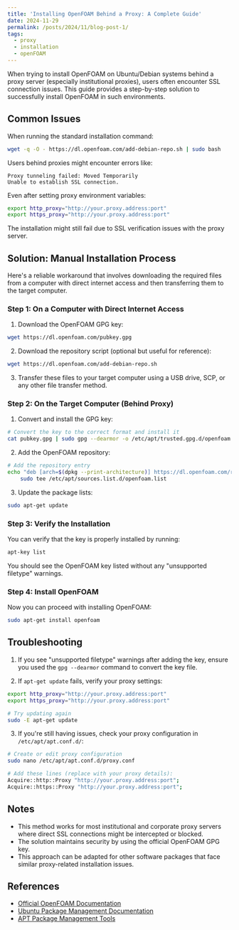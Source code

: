 ```yaml
---
title: 'Installing OpenFOAM Behind a Proxy: A Complete Guide'
date: 2024-11-29
permalink: /posts/2024/11/blog-post-1/
tags:
  - proxy
  - installation
  - openFOAM
---
```

When trying to install OpenFOAM on Ubuntu/Debian systems behind a proxy server (especially institutional proxies), users often encounter SSL connection issues. This guide provides a step-by-step solution to successfully install OpenFOAM in such environments.

## Common Issues

When running the standard installation command:
```bash
wget -q -O - https://dl.openfoam.com/add-debian-repo.sh | sudo bash
```

Users behind proxies might encounter errors like:
```
Proxy tunneling failed: Moved Temporarily
Unable to establish SSL connection.
```

Even after setting proxy environment variables:
```bash
export http_proxy="http://your.proxy.address:port"
export https_proxy="http://your.proxy.address:port"
```

The installation might still fail due to SSL verification issues with the proxy server.

## Solution: Manual Installation Process

Here's a reliable workaround that involves downloading the required files from a computer with direct internet access and then transferring them to the target computer.

### Step 1: On a Computer with Direct Internet Access

1. Download the OpenFOAM GPG key:
```bash
wget https://dl.openfoam.com/pubkey.gpg
```

2. Download the repository script (optional but useful for reference):
```bash
wget https://dl.openfoam.com/add-debian-repo.sh
```

3. Transfer these files to your target computer using a USB drive, SCP, or any other file transfer method.

### Step 2: On the Target Computer (Behind Proxy)

1. Convert and install the GPG key:
```bash
# Convert the key to the correct format and install it
cat pubkey.gpg | sudo gpg --dearmor -o /etc/apt/trusted.gpg.d/openfoam.gpg
```

2. Add the OpenFOAM repository:
```bash
# Add the repository entry
echo "deb [arch=$(dpkg --print-architecture)] https://dl.openfoam.com/repos/deb $(lsb_release -cs) main" | \
    sudo tee /etc/apt/sources.list.d/openfoam.list
```

3. Update the package lists:
```bash
sudo apt-get update
```

### Step 3: Verify the Installation

You can verify that the key is properly installed by running:
```bash
apt-key list
```

You should see the OpenFOAM key listed without any "unsupported filetype" warnings.

### Step 4: Install OpenFOAM

Now you can proceed with installing OpenFOAM:
```bash
sudo apt-get install openfoam
```

## Troubleshooting

1. If you see "unsupported filetype" warnings after adding the key, ensure you used the `gpg --dearmor` command to convert the key file.

2. If `apt-get update` fails, verify your proxy settings:

```bash
export http_proxy="http://your.proxy.address:port"
export https_proxy="http://your.proxy.address:port"

# Try updating again
sudo -E apt-get update
```

3. If you're still having issues, check your proxy configuration in `/etc/apt/apt.conf.d/`:

```bash
# Create or edit proxy configuration
sudo nano /etc/apt/apt.conf.d/proxy.conf

# Add these lines (replace with your proxy details):
Acquire::http::Proxy "http://your.proxy.address:port";
Acquire::https::Proxy "http://your.proxy.address:port";
```

## Notes

- This method works for most institutional and corporate proxy servers where direct SSL connections might be intercepted or blocked.
- The solution maintains security by using the official OpenFOAM GPG key.
- This approach can be adapted for other software packages that face similar proxy-related installation issues.

## References

- [Official OpenFOAM Documentation](https://www.openfoam.com/)
- [Ubuntu Package Management Documentation](https://help.ubuntu.com/community/Repositories/Ubuntu)
- [APT Package Management Tools](https://wiki.debian.org/Apt)
